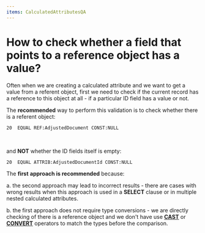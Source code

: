 ```yaml
---
items: CalculatedAttributesQA
---
```


# How to check whether a field that points to a reference object has a value?

Often when we are creating a calculated attribute and we want to get a value from a referent object, first we need to check if the current record has a reference to this object at all - if a particular ID field has a value or not. 



The **recommended** way to perform this validation is to check whether there is a referent object:

```
20  EQUAL REF:AdjustedDocument CONST:NULL        
```

​        



and **NOT** whether the ID fields itself is empty:

```
20  EQUAL ATTRIB:AdjustedDocumentId CONST:NULL
```



The **first** **approach is recommended** because:

a. the second approach may lead to incorrect results - there are cases  with wrong results when this approach is used in a **SELECT** clause or in multiple nested calculated attributes.

b. the first approach does  not require type conversions - we are directly checking of there is a  reference object and we don't have use **[CAST](https://docs.erp.net/tech/advanced/calculated-attributes/operators/cast.html)** or **[CONVERT](https://docs.erp.net/tech/advanced/calculated-attributes/operators/convert.html)** operators to match the types before the comparison.

